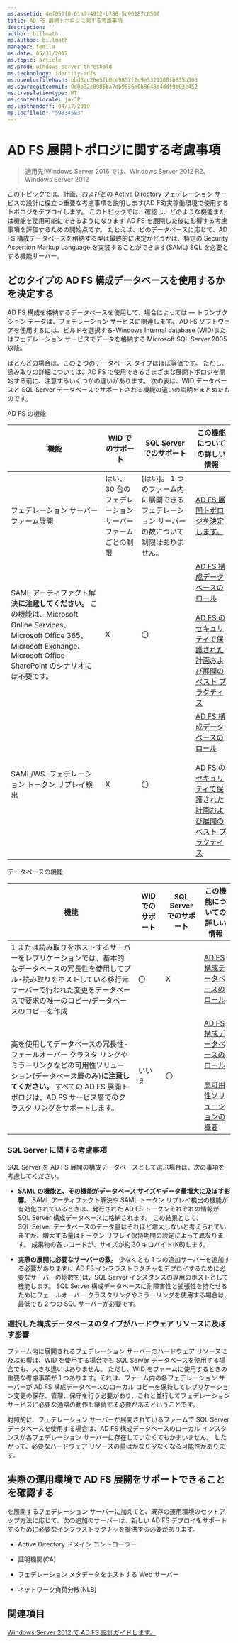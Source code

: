 ```yaml
---
ms.assetid: 4ef052f0-61a9-4912-b780-5c96187c850f
title: AD FS 展開トポロジに関する考慮事項
description: ''
author: billmath
ms.author: billmath
manager: femila
ms.date: 05/31/2017
ms.topic: article
ms.prod: windows-server-threshold
ms.technology: identity-adfs
ms.openlocfilehash: bbd3ec26e5fb0ce9857f2c9e5321300fb835b303
ms.sourcegitcommit: 0d0b32c8986ba7db9536e0b8648d4ddf9b03e452
ms.translationtype: MT
ms.contentlocale: ja-JP
ms.lasthandoff: 04/17/2019
ms.locfileid: "59834593"
---
```

# <a name="ad-fs-deployment-topology-considerations"></a>AD FS 展開トポロジに関する考慮事項

>適用先:Windows Server 2016 では、Windows Server 2012 R2、Windows Server 2012

このトピックでは、計画、およびどの Active Directory フェデレーション サービスの設計に役立つ重要な考慮事項を説明します\(AD FS\)実稼働環境で使用するトポロジをデプロイします。 このトピックでは、確認し、どのような機能または機能を使用可能にできるようになります AD FS を展開した後に影響する考慮事項を評価するための開始点です。 たとえば、どのデータベースに応じて、AD FS 構成データベースを格納する型は最終的に決定かどうかは、特定の Security Assertion Markup Language を実装することができます\(SAML\) SQL を必要とする機能サーバー。  
  
## <a name="determining-which-type-of-adfs-configuration-database-to-use"></a>どのタイプの AD FS 構成データベースを使用するかを決定する  
AD FS 構成を格納するデータベースを使用して、場合によっては — トランザクション データは、フェデレーション サービスに関連します。 AD FS ソフトウェアを使用するには、ビルドを選択する\-Windows Internal database \(WID\)またはフェデレーション サービスでデータを格納する Microsoft SQL Server 2005 以降。  
  
ほとんどの場合は、この 2 つのデータベース タイプはほぼ等価です。 ただし、読み取りの詳細については、AD FS で使用できるさまざまな展開トポロジを開始する前に、注意するいくつかの違いがあります。 次の表は、WID データベースと SQL Server データベースでサポートされる機能の違いの説明をまとめたものです。  
  
AD FS の機能  
  
|機能|WID でのサポート|SQL Server でのサポート|この機能についての詳しい情報|  
|-----------|---------------------|----------------------------|---------------------------------------|  
|フェデレーション サーバー ファーム展開|はい、30 台のフェデレーション サーバー ファームごとの制限|[はい]。 1 つのファーム内に展開できるフェデレーション サーバーの数について制限はありません。|[AD FS 展開トポロジを決定します。](Determine-Your-AD-FS-Deployment-Topology.md)|  
|SAML アーティファクト解決**に注意してください。** この機能は、Microsoft Online Services、Microsoft Office 365、Microsoft Exchange、Microsoft Office SharePoint のシナリオには不要です。|X|〇|[AD FS 構成データベースのロール](../../ad-fs/technical-reference/The-Role-of-the-AD-FS-Configuration-Database.md)<br /><br />[AD FS のセキュリティで保護された計画および展開のベスト プラクティス](Best-Practices-for-Secure-Planning-and-Deployment-of-AD-FS.md)|  
|SAML\/WS\-フェデレーション トークン リプレイ検出|X|〇|[AD FS 構成データベースのロール](../../ad-fs/technical-reference/The-Role-of-the-AD-FS-Configuration-Database.md)<br /><br />[AD FS のセキュリティで保護された計画および展開のベスト プラクティス](Best-Practices-for-Secure-Planning-and-Deployment-of-AD-FS.md)|  
  
データベースの機能  
  
|機能|WID でのサポート|SQL Server でのサポート|この機能についての詳しい情報|  
|-----------|---------------------|----------------------------|---------------------------------------|  
|1 または読み取りをホストするサーバーをレプリケーションでは、基本的なデータベースの冗長性を使用してプル\-読み取りをホストしている移行元サーバーで行われた変更をデータベースで要求の唯一のコピー\/データベースのコピーを作成|〇|X|[AD FS 構成データベースのロール](../../ad-fs/technical-reference/The-Role-of-the-AD-FS-Configuration-Database.md)|  
|高を使用してデータベースの冗長性\-フェールオーバー クラスタ リングやミラーリングなどの可用性ソリューション\(データベース層のみ\)**に注意してください。** すべての AD FS 展開トポロジは、AD FS サービス層でのクラスタ リングをサポートします。|いいえ|〇|[AD FS 構成データベースのロール](../../ad-fs/technical-reference/The-Role-of-the-AD-FS-Configuration-Database.md)<br /><br />[高可用性ソリューションの概要](https://go.microsoft.com/fwlink/?LinkId=179853)|  
  
### <a name="sql-server-considerations"></a>SQL Server に関する考慮事項  
SQL Server を AD FS 展開の構成データベースとして選ぶ場合は、次の事項を考慮してください。  
  
-   **SAML の機能と、その機能がデータベース サイズやデータ量増大に及ぼす影響**。 SAML アーティファクト解決や SAML トークン リプレイ検出の機能が有効化されているときは、発行された AD FS トークンそれぞれの情報が SQL Server 構成データベースに格納されます。 この結果として、SQL Server データベースのデータ量はそれほど増大しないと考えられていますが、増大する量はトークン リプレイ保持期間の設定によって異なります。 成果物の各レコードが、サイズが約 30 キロバイト\(KB\)します。  
  
-   **実際の展開に必要なサーバーの数**。 少なくとも 1 つの追加サーバーを追加する必要があります\(、AD FS インフラストラクチャをデプロイするために必要なサーバーの総数を\)は、SQL Server インスタンスの専用のホストとして機能します。 SQL Server 構成データベースに耐障害性と拡張性を持たせるためにフェールオーバー クラスタリングやミラーリングを使用する場合は、最低でも 2 つの SQL サーバーが必要です。  
  
### <a name="how-the-configuration-database-type-you-select-may-impact-hardware-resources"></a>選択した構成データベースのタイプがハードウェア リソースに及ぼす影響  
ファーム内に展開されるフェデレーション サーバーのハードウェア リソースに及ぶ影響は、WID を使用する場合でも SQL Server データベースを使用する場合でも、大きな違いはありません。 ただし、WID をファームに使用するときの重要な考慮事項が 1 つあります。それは、ファーム内の各フェデレーション サーバーが AD FS 構成データベースのローカル コピーを保持してレプリケーション変更の保存、管理、保守を行う必要があり、これと並行してフェデレーション サービスに必要な通常の動作も継続する必要があるということです。  
  
対照的に、フェデレーション サーバーが展開されているファームで SQL Server データベースを使用する場合は、AD FS 構成データベースのローカル インスタンスが各フェデレーション サーバーに存在していなくてもかまいません。 したがって、必要なハードウェア リソースの量はかなり少なくなる可能性があります。  
  
## <a name="verifying-that-your-production-environment-can-support-an-ad-fs-deployment"></a>実際の運用環境で AD FS 展開をサポートできることを確認する  
を展開するフェデレーション サーバーに加えてと、既存の運用環境のセットアップ方法に応じて、次の追加のサーバーは、新しい AD FS デプロイをサポートするために必要なインフラストラクチャを提供する必要があります。  
  
-   Active Directory ドメイン コントローラー  
  
-   証明機関\(CA\)  
  
-   フェデレーション メタデータをホストする Web サーバー  
  
-   ネットワーク負荷分散\(NLB\)  
  
## <a name="see-also"></a>関連項目
[Windows Server 2012 で AD FS 設計ガイドします。](AD-FS-Design-Guide-in-Windows-Server-2012.md)
